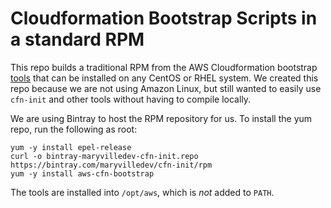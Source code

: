 # Cloudformation Bootstrap Scripts in a standard RPM

This repo builds a traditional RPM from the AWS Cloudformation bootstrap [tools](http://docs.aws.amazon.com/AWSCloudFormation/latest/UserGuide/cfn-helper-scripts-reference.html) that can be installed on any CentOS or RHEL system. We created this repo because we are not using Amazon Linux, but still wanted to easily use `cfn-init` and other tools without having to compile locally.

We are using Bintray to host the RPM repository for us. To install the yum repo, run the following as root:

```
yum -y install epel-release
curl -o bintray-maryvilledev-cfn-init.repo https://bintray.com/maryvilledev/cfn-init/rpm
yum -y install aws-cfn-bootstrap
```

The tools are installed into `/opt/aws`, which is _not_ added to `PATH`.

